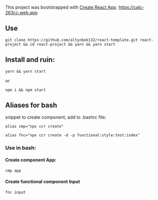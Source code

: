 This project was bootstrapped with [Create React App](https://github.com/facebook/create-react-app).
https://calc-263cc.web.app

## Use

    git clone https://github.com/altynbek132/react-template.git react-project && cd react-project && yarn && yarn start

## Install and ruin:

    yarn && yarn start

or

    npm i && npm start

## Aliases for bash

snippet to create component, add to .bashrc file:

    alias cmp="npx ccr create"

    alias fnc="npx ccr create -d -p functional:style:test:index"

### Use in bash:

#### Create component App:

    cmp app

#### Create functional component Input

    fnc input
